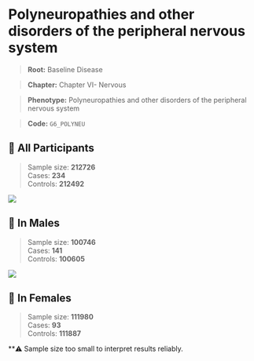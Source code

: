 # Polyneuropathies and other disorders of the peripheral nervous system

> **Root:** Baseline Disease  

> **Chapter:** Chapter VI- Nervous  

> **Phenotype:** Polyneuropathies and other disorders of the peripheral nervous system  

> **Code:** `G6_POLYNEU`

## 🧪 All Participants  
> Sample size: **212726**  
> Cases: **234**  
> Controls: **212492**
<img src="/Disease/Figures/ALL/Baseline/G6_POLYNEU.png"/>
<CsvTable src="/Disease_Data/ALL/Baseline/LG_G6_POLYNEU.csv" label="🔍 View full results" />

## 👨 In Males  
> Sample size: **100746**  
> Cases: **141**  
> Controls: **100605**
<img src="/Disease/Figures/Male/Baseline/G6_POLYNEU.png"/>
<CsvTable src="/Disease_Data/Male/Baseline/LG_G6_POLYNEU.csv" label="🔍 View full results" />

## 👩 In Females  
> Sample size: **111980**  
> Cases: **93**  
> Controls: **111887**

**⚠️ Sample size too small to interpret results reliably.
